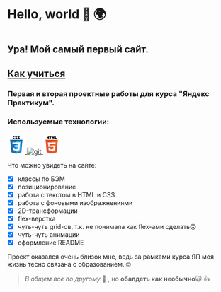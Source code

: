 # Hello, world 👋 🌍<h1>
## Ура! Мой самый первый сайт. <h2>  
## <a href="https://burlake.github.io/how-to-learn-project-/" target="_blank">Как учиться</a>
### Первая и вторая проектные работы для курса "Яндекс Практикум".</h3>
### Используемые технологии:<h3>
<p align="left"> <a href="https://www.w3schools.com/css/" target="_blank" rel="noreferrer"> <img src="https://raw.githubusercontent.com/devicons/devicon/master/icons/css3/css3-original-wordmark.svg" alt="css3" width="40" height="40"/> </a> <a href="https://git-scm.com/" target="_blank" rel="noreferrer"> <img src="https://www.vectorlogo.zone/logos/git-scm/git-scm-icon.svg" alt="git" width="40" height="40"/> </a> <a href="https://www.w3.org/html/" target="_blank" rel="noreferrer"> <img src="https://raw.githubusercontent.com/devicons/devicon/master/icons/html5/html5-original-wordmark.svg" alt="html5" width="40" height="40"/> </a> </p>

Что можно увидеть на сайте: 
- [x] классы по БЭМ
- [x] позиционирование
- [x] работа с текстом в HTML и CSS
- [x] работа с фоновыми изображнениями
- [x] 2D-трансформации
- [x] flex-верстка
- [x] чуть-чуть grid-ов, т.к. не понимала как flex-ами сделать🙃
- [x] чуть-чуть анимации
- [x] оформление README

Проект оказался очень близок мне, ведь за рамками курса ЯП моя жизнь тесно связана с образованием. 🤓

> *В общем все по другому* 🤩 , но **обалдеть как необычно**🙀 👍